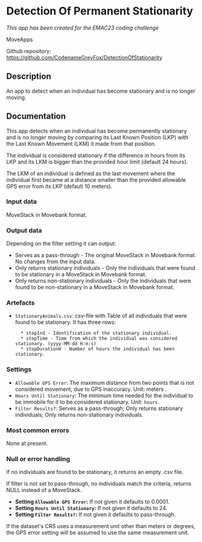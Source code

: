 # Detection Of Permanent Stationarity

*This app has been created for the EMAC23 coding challenge*

MoveApps

Github repository: https://github.com/CodenameGreyFox/DetectionOfStationarity

## Description
An app to detect when an individual has become stationary and is no longer moving.

## Documentation
This app detects when an individual has become permanently stationary and is no longer moving by comparing its Last Known Position (LKP) with the Last Known Movement (LKM) it made from that position.

The individual is considered stationary if the difference in hours from its LKP and its LKM is bigger than the provided hour limit (default 24 hours).

The LKM of an individual is defined as the last movement where the individual first became at a distance smaller than the provided allowable GPS error from its LKP (default 10 meters).

### Input data
MoveStack in Movebank format.

### Output data
Depending on the filter setting it can output:
* Serves as a pass-through - The original MoveStack in Movebank format. No changes from the input data.
* Only returns stationary individuals - Only the individuals that were found to be stationary in a MoveStack in Movebank format.
* Only returns non-stationary individuals - Only the individuals that were found to be non-stationary in a MoveStack in Movebank format. 

### Artefacts
* `StationaryAnimals.csv`: csv-file with Table of all individuals that were found to be stationary. It has three rows:

		* stopInd - Identification of the stationary individual.
		* stopTime - Time from which the individual was considered stationary. (yyyy-MM-dd H:m:s)
		* stopDurationH - Number of hours the individual has been stationary.

### Settings 

* `Allowable GPS Error`: The maximum distance from two points that is not considered movement, due to GPS inaccuracy. Unit: meters .
* `Hours Until Stationary`: The minimum time needed for the individual to be immobile for it to be considered stationary. Unit: `hours`.
* `Filter Results?`: Serves as a pass-through; Only returns stationary individuals; Only returns non-stationary individuals.

### Most common errors
None at present.

### Null or error handling
If no individuals are found to be stationary, it returns an empty .csv file.

If filter is not set to pass-through, no individuals match the criteria, returns NULL instead of a MoveStack.

* **Setting `Allowable GPS Error`:** If not given it defaults to 0.0001.
* **Setting `Hours Until Stationary`:** If not given it defaults to 24.
* **Setting `Filter Results?`:** If not given it defaults to pass-through.

If the dataset's CRS uses a measurement unit other than meters or degrees, the GPS error setting will be assumed to use the same measurement unit.
